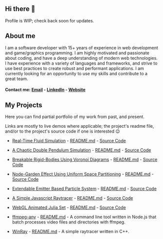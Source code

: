 <h2>Hi there 👋</h2>
Profile is WIP; check back soon for updates.

<h2>About me</h2>
I am a software developer with 15+ years of experience in web development and game/graphics programming.
I am highly motivated and passionate about coding, and have a deep understanding of modern web technologies.
I have experience with a variety of languages and frameworks, and strive to use best practices to create robust and performant applications.
I am currently looking for an opportunity to use my skills and contribute to a great team.

#### Contact me: [Email](mailto:topaz1008@gmail.com) - [LinkedIn](https://www.linkedin.com/in/topazbar/) - [Website](https://www.topaz1008.com/)

<h2>My Projects</h2>
Here you can find partial portfolio of my work from past, and present.

Links are mostly to live demos where applicable; the project's readme file, and/or to the project's source code if one is interested 😉

* [Real-Time Fluid Simulation](https://topaz1008.github.io/canvas-fluid-solver) - [README.md](https://github.com/topaz1008/canvas-fluid-solver/blob/master/README.md) - [Source Code](https://github.com/topaz1008/canvas-fluid-solver/)

* [A Chaotic Double Pendulum Simulation](https://topaz1008.github.io/double-pendulum/pendulum.html) - [README.md](https://github.com/topaz1008/double-pendulum/blob/master/README.md) - [Source Code](https://github.com/topaz1008/double-pendulum/)

* [Breakable Rigid-Bodies Using Voronoi Diagrams](https://topaz1008.github.io/voronoi-breakable/) - [README.md](https://github.com/topaz1008/voronoi-breakable/blob/master/README.md) - [Source Code](https://github.com/topaz1008/voronoi-breakable/)

* [Node-Garden Effect Using Uniform Space Partitioning](https://topaz1008.github.io/canvas-node-garden/) - [README.md](https://github.com/topaz1008/canvas-node-garden/blob/master/README.md) - [Source Code](https://github.com/topaz1008/canvas-node-garden/)

* [Extendable Emitter Based Particle System](https://topaz1008.github.io/canvas-particle-system/) - [README.md](https://github.com/topaz1008/canvas-particle-system/blob/master/README.md) - [Source Code](https://github.com/topaz1008/canvas-particle-system/)

* [A Simple Javascript Raytracer](https://topaz1008.github.io/canvas-raytracer/) - [README.md](https://github.com/topaz1008/canvas-raytracer/blob/master/README.md) - [Source Code](https://github.com/topaz1008/canvas-raytracer/)

* [WebGL Animated Julia Set](https://topaz1008.github.io/webgl-julia-set/) - [README.md](https://github.com/topaz1008/webgl-julia-set/blob/master/README.md) - [Source Code](https://github.com/topaz1008/webgl-julia-set/)

* [ffmpeg-any](https://github.com/topaz1008/ffmpeg-any) - [README.md](https://github.com/topaz1008/ffmpeg-any/blob/master/README.md) - A command line tool written in Node.js that batch processes video files and directories with ffmpeg.

* [WinRay](https://github.com/topaz1008/win-ray) - [README.md](https://github.com/topaz1008/win-ray/blob/master/README.md) - A simple raytracer written in C++.
